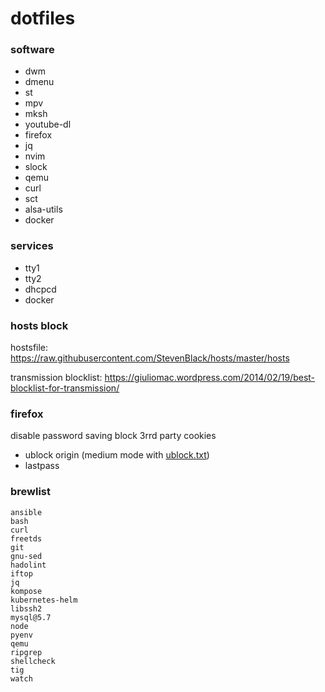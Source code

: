 # dotfiles

### software
* dwm
* dmenu
* st
* mpv
* mksh
* youtube-dl
* firefox
* jq
* nvim
* slock
* qemu
* curl
* sct
* alsa-utils
* docker

### services
* tty1
* tty2
* dhcpcd
* docker

### hosts block

hostsfile: https://raw.githubusercontent.com/StevenBlack/hosts/master/hosts

transmission blocklist: https://giuliomac.wordpress.com/2014/02/19/best-blocklist-for-transmission/

### firefox
disable password saving
block 3rrd party cookies

* ublock origin (medium mode with [ublock.txt](ublock.txt))
* lastpass

### brewlist
```
ansible
bash
curl
freetds
git
gnu-sed
hadolint
iftop
jq
kompose
kubernetes-helm
libssh2
mysql@5.7
node
pyenv
qemu  
ripgrep   
shellcheck  
tig  
watch  
```
